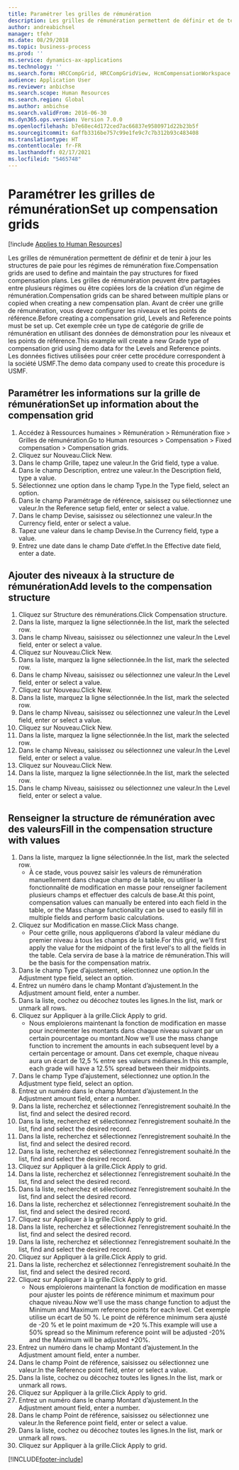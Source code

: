 ```yaml
---
title: Paramétrer les grilles de rémunération
description: Les grilles de rémunération permettent de définir et de tenir à jour les structures de paie pour les régimes de rémunération fixe.
author: andreabichsel
manager: tfehr
ms.date: 08/29/2018
ms.topic: business-process
ms.prod: ''
ms.service: dynamics-ax-applications
ms.technology: ''
ms.search.form: HRCCompGrid, HRCCompGridView, HcmCompensationWorkspace
audience: Application User
ms.reviewer: anbichse
ms.search.scope: Human Resources
ms.search.region: Global
ms.author: anbichse
ms.search.validFrom: 2016-06-30
ms.dyn365.ops.version: Version 7.0.0
ms.openlocfilehash: b7e68ec4d172ced7ac66837e9580971d22b23b5f
ms.sourcegitcommit: 6affb3316be757c99e1fe9c7c7b312b93c483408
ms.translationtype: HT
ms.contentlocale: fr-FR
ms.lasthandoff: 02/17/2021
ms.locfileid: "5465748"
---
```

# <a name="set-up-compensation-grids"></a><span data-ttu-id="40287-103">Paramétrer les grilles de rémunération</span><span class="sxs-lookup"><span data-stu-id="40287-103">Set up compensation grids</span></span>

[!include [Applies to Human Resources](../includes/applies-to-hr.md)]

<span data-ttu-id="40287-104">Les grilles de rémunération permettent de définir et de tenir à jour les structures de paie pour les régimes de rémunération fixe.</span><span class="sxs-lookup"><span data-stu-id="40287-104">Compensation grids are used to define and maintain the pay structures for fixed compensation plans.</span></span> <span data-ttu-id="40287-105">Les grilles de rémunération peuvent être partagées entre plusieurs régimes ou être copiées lors de la création d’un régime de rémunération.</span><span class="sxs-lookup"><span data-stu-id="40287-105">Compensation grids can be shared between multiple plans or copied when creating a new compensation plan.</span></span>  <span data-ttu-id="40287-106">Avant de créer une grille de rémunération, vous devez configurer les niveaux et les points de référence.</span><span class="sxs-lookup"><span data-stu-id="40287-106">Before creating a compensation grid, Levels and Reference points must be set up.</span></span> <span data-ttu-id="40287-107">Cet exemple crée un type de catégorie de grille de rémunération en utilisant des données de démonstration pour les niveaux et les points de référence.</span><span class="sxs-lookup"><span data-stu-id="40287-107">This example will create a new Grade type of compensation grid using demo data for the Levels and Reference points.</span></span> <span data-ttu-id="40287-108">Les données fictives utilisées pour créer cette procédure correspondent à la société USMF.</span><span class="sxs-lookup"><span data-stu-id="40287-108">The demo data company used to create this procedure is USMF.</span></span>


## <a name="set-up-information-about-the-compensation-grid"></a><span data-ttu-id="40287-109">Paramétrer les informations sur la grille de rémunération</span><span class="sxs-lookup"><span data-stu-id="40287-109">Set up information about the compensation grid</span></span>
1. <span data-ttu-id="40287-110">Accédez à Ressources humaines > Rémunération > Rémunération fixe > Grilles de rémunération.</span><span class="sxs-lookup"><span data-stu-id="40287-110">Go to Human resources > Compensation > Fixed compensation > Compensation grids.</span></span>
2. <span data-ttu-id="40287-111">Cliquez sur Nouveau.</span><span class="sxs-lookup"><span data-stu-id="40287-111">Click New.</span></span>
3. <span data-ttu-id="40287-112">Dans le champ Grille, tapez une valeur.</span><span class="sxs-lookup"><span data-stu-id="40287-112">In the Grid field, type a value.</span></span>
4. <span data-ttu-id="40287-113">Dans le champ Description, entrez une valeur.</span><span class="sxs-lookup"><span data-stu-id="40287-113">In the Description field, type a value.</span></span>
5. <span data-ttu-id="40287-114">Sélectionnez une option dans le champ Type.</span><span class="sxs-lookup"><span data-stu-id="40287-114">In the Type field, select an option.</span></span>
6. <span data-ttu-id="40287-115">Dans le champ Paramétrage de référence, saisissez ou sélectionnez une valeur.</span><span class="sxs-lookup"><span data-stu-id="40287-115">In the Reference setup field, enter or select a value.</span></span>
7. <span data-ttu-id="40287-116">Dans le champ Devise, saisissez ou sélectionnez une valeur.</span><span class="sxs-lookup"><span data-stu-id="40287-116">In the Currency field, enter or select a value.</span></span>
8. <span data-ttu-id="40287-117">Tapez une valeur dans le champ Devise.</span><span class="sxs-lookup"><span data-stu-id="40287-117">In the Currency field, type a value.</span></span>
9. <span data-ttu-id="40287-118">Entrez une date dans le champ Date d’effet.</span><span class="sxs-lookup"><span data-stu-id="40287-118">In the Effective date field, enter a date.</span></span>

## <a name="add-levels-to-the-compensation-structure"></a><span data-ttu-id="40287-119">Ajouter des niveaux à la structure de rémunération</span><span class="sxs-lookup"><span data-stu-id="40287-119">Add levels to the compensation structure</span></span>
1. <span data-ttu-id="40287-120">Cliquez sur Structure des rémunérations.</span><span class="sxs-lookup"><span data-stu-id="40287-120">Click Compensation structure.</span></span>
2. <span data-ttu-id="40287-121">Dans la liste, marquez la ligne sélectionnée.</span><span class="sxs-lookup"><span data-stu-id="40287-121">In the list, mark the selected row.</span></span>
3. <span data-ttu-id="40287-122">Dans le champ Niveau, saisissez ou sélectionnez une valeur.</span><span class="sxs-lookup"><span data-stu-id="40287-122">In the Level field, enter or select a value.</span></span>
4. <span data-ttu-id="40287-123">Cliquez sur Nouveau.</span><span class="sxs-lookup"><span data-stu-id="40287-123">Click New.</span></span>
5. <span data-ttu-id="40287-124">Dans la liste, marquez la ligne sélectionnée.</span><span class="sxs-lookup"><span data-stu-id="40287-124">In the list, mark the selected row.</span></span>
6. <span data-ttu-id="40287-125">Dans le champ Niveau, saisissez ou sélectionnez une valeur.</span><span class="sxs-lookup"><span data-stu-id="40287-125">In the Level field, enter or select a value.</span></span>
7. <span data-ttu-id="40287-126">Cliquez sur Nouveau.</span><span class="sxs-lookup"><span data-stu-id="40287-126">Click New.</span></span>
8. <span data-ttu-id="40287-127">Dans la liste, marquez la ligne sélectionnée.</span><span class="sxs-lookup"><span data-stu-id="40287-127">In the list, mark the selected row.</span></span>
9. <span data-ttu-id="40287-128">Dans le champ Niveau, saisissez ou sélectionnez une valeur.</span><span class="sxs-lookup"><span data-stu-id="40287-128">In the Level field, enter or select a value.</span></span>
10. <span data-ttu-id="40287-129">Cliquez sur Nouveau.</span><span class="sxs-lookup"><span data-stu-id="40287-129">Click New.</span></span>
11. <span data-ttu-id="40287-130">Dans la liste, marquez la ligne sélectionnée.</span><span class="sxs-lookup"><span data-stu-id="40287-130">In the list, mark the selected row.</span></span>
12. <span data-ttu-id="40287-131">Dans le champ Niveau, saisissez ou sélectionnez une valeur.</span><span class="sxs-lookup"><span data-stu-id="40287-131">In the Level field, enter or select a value.</span></span>
13. <span data-ttu-id="40287-132">Cliquez sur Nouveau.</span><span class="sxs-lookup"><span data-stu-id="40287-132">Click New.</span></span>
14. <span data-ttu-id="40287-133">Dans la liste, marquez la ligne sélectionnée.</span><span class="sxs-lookup"><span data-stu-id="40287-133">In the list, mark the selected row.</span></span>
15. <span data-ttu-id="40287-134">Dans le champ Niveau, saisissez ou sélectionnez une valeur.</span><span class="sxs-lookup"><span data-stu-id="40287-134">In the Level field, enter or select a value.</span></span>

## <a name="fill-in-the-compensation-structure-with-values"></a><span data-ttu-id="40287-135">Renseigner la structure de rémunération avec des valeurs</span><span class="sxs-lookup"><span data-stu-id="40287-135">Fill in the compensation structure with values</span></span>
1. <span data-ttu-id="40287-136">Dans la liste, marquez la ligne sélectionnée.</span><span class="sxs-lookup"><span data-stu-id="40287-136">In the list, mark the selected row.</span></span>
    * <span data-ttu-id="40287-137">À ce stade, vous pouvez saisir les valeurs de rémunération manuellement dans chaque champ de la table, ou utiliser la fonctionnalité de modification en masse pour renseigner facilement plusieurs champs et effectuer des calculs de base.</span><span class="sxs-lookup"><span data-stu-id="40287-137">At this point, compensation values can manually be entered into each field in the table, or the Mass change functionality can be used to easily fill in multiple fields and perform basic calculations.</span></span>  
2. <span data-ttu-id="40287-138">Cliquez sur Modification en masse.</span><span class="sxs-lookup"><span data-stu-id="40287-138">Click Mass change.</span></span>
    * <span data-ttu-id="40287-139">Pour cette grille, nous appliquerons d’abord la valeur médiane du premier niveau à tous les champs de la table.</span><span class="sxs-lookup"><span data-stu-id="40287-139">For this grid, we'll first apply the value for the midpoint of the first level's to all the fields in the table.</span></span> <span data-ttu-id="40287-140">Cela servira de base à la matrice de rémunération.</span><span class="sxs-lookup"><span data-stu-id="40287-140">This will be the basis for the compensation matrix.</span></span>  
3. <span data-ttu-id="40287-141">Dans le champ Type d’ajustement, sélectionnez une option.</span><span class="sxs-lookup"><span data-stu-id="40287-141">In the Adjustment type field, select an option.</span></span>
4. <span data-ttu-id="40287-142">Entrez un numéro dans le champ Montant d’ajustement.</span><span class="sxs-lookup"><span data-stu-id="40287-142">In the Adjustment amount field, enter a number.</span></span>
5. <span data-ttu-id="40287-143">Dans la liste, cochez ou décochez toutes les lignes.</span><span class="sxs-lookup"><span data-stu-id="40287-143">In the list, mark or unmark all rows.</span></span>
6. <span data-ttu-id="40287-144">Cliquez sur Appliquer à la grille.</span><span class="sxs-lookup"><span data-stu-id="40287-144">Click Apply to grid.</span></span>
    * <span data-ttu-id="40287-145">Nous emploierons maintenant la fonction de modification en masse pour incrémenter les montants dans chaque niveau suivant par un certain pourcentage ou montant.</span><span class="sxs-lookup"><span data-stu-id="40287-145">Now we'll use the mass change function to increment the amounts in each subsequent level by a certain percentage or amount.</span></span> <span data-ttu-id="40287-146">Dans cet exemple, chaque niveau aura un écart de 12,5 % entre ses valeurs médianes.</span><span class="sxs-lookup"><span data-stu-id="40287-146">In this example, each grade will have a 12.5% spread between their midpoints.</span></span>  
7. <span data-ttu-id="40287-147">Dans le champ Type d’ajustement, sélectionnez une option.</span><span class="sxs-lookup"><span data-stu-id="40287-147">In the Adjustment type field, select an option.</span></span>
8. <span data-ttu-id="40287-148">Entrez un numéro dans le champ Montant d’ajustement.</span><span class="sxs-lookup"><span data-stu-id="40287-148">In the Adjustment amount field, enter a number.</span></span>
9. <span data-ttu-id="40287-149">Dans la liste, recherchez et sélectionnez l’enregistrement souhaité.</span><span class="sxs-lookup"><span data-stu-id="40287-149">In the list, find and select the desired record.</span></span>
10. <span data-ttu-id="40287-150">Dans la liste, recherchez et sélectionnez l’enregistrement souhaité.</span><span class="sxs-lookup"><span data-stu-id="40287-150">In the list, find and select the desired record.</span></span>
11. <span data-ttu-id="40287-151">Dans la liste, recherchez et sélectionnez l’enregistrement souhaité.</span><span class="sxs-lookup"><span data-stu-id="40287-151">In the list, find and select the desired record.</span></span>
12. <span data-ttu-id="40287-152">Dans la liste, recherchez et sélectionnez l’enregistrement souhaité.</span><span class="sxs-lookup"><span data-stu-id="40287-152">In the list, find and select the desired record.</span></span>
13. <span data-ttu-id="40287-153">Cliquez sur Appliquer à la grille.</span><span class="sxs-lookup"><span data-stu-id="40287-153">Click Apply to grid.</span></span>
14. <span data-ttu-id="40287-154">Dans la liste, recherchez et sélectionnez l’enregistrement souhaité.</span><span class="sxs-lookup"><span data-stu-id="40287-154">In the list, find and select the desired record.</span></span>
15. <span data-ttu-id="40287-155">Dans la liste, recherchez et sélectionnez l’enregistrement souhaité.</span><span class="sxs-lookup"><span data-stu-id="40287-155">In the list, find and select the desired record.</span></span>
16. <span data-ttu-id="40287-156">Dans la liste, recherchez et sélectionnez l’enregistrement souhaité.</span><span class="sxs-lookup"><span data-stu-id="40287-156">In the list, find and select the desired record.</span></span>
17. <span data-ttu-id="40287-157">Cliquez sur Appliquer à la grille.</span><span class="sxs-lookup"><span data-stu-id="40287-157">Click Apply to grid.</span></span>
18. <span data-ttu-id="40287-158">Dans la liste, recherchez et sélectionnez l’enregistrement souhaité.</span><span class="sxs-lookup"><span data-stu-id="40287-158">In the list, find and select the desired record.</span></span>
19. <span data-ttu-id="40287-159">Dans la liste, recherchez et sélectionnez l’enregistrement souhaité.</span><span class="sxs-lookup"><span data-stu-id="40287-159">In the list, find and select the desired record.</span></span>
20. <span data-ttu-id="40287-160">Cliquez sur Appliquer à la grille.</span><span class="sxs-lookup"><span data-stu-id="40287-160">Click Apply to grid.</span></span>
21. <span data-ttu-id="40287-161">Dans la liste, recherchez et sélectionnez l’enregistrement souhaité.</span><span class="sxs-lookup"><span data-stu-id="40287-161">In the list, find and select the desired record.</span></span>
22. <span data-ttu-id="40287-162">Cliquez sur Appliquer à la grille.</span><span class="sxs-lookup"><span data-stu-id="40287-162">Click Apply to grid.</span></span>
    * <span data-ttu-id="40287-163">Nous emploierons maintenant la fonction de modification en masse pour ajuster les points de référence minimum et maximum pour chaque niveau.</span><span class="sxs-lookup"><span data-stu-id="40287-163">Now we'll use the mass change function to adjust the Minimum and Maximum reference points for each level.</span></span> <span data-ttu-id="40287-164">Cet exemple utilise un écart de 50 %. Le point de référence minimum sera ajusté de -20 % et le point maximum de +20 %.</span><span class="sxs-lookup"><span data-stu-id="40287-164">This example will use a 50% spread so the Minimum reference point will be adjusted -20% and the Maximum will be adjusted +20%.</span></span>  
23. <span data-ttu-id="40287-165">Entrez un numéro dans le champ Montant d’ajustement.</span><span class="sxs-lookup"><span data-stu-id="40287-165">In the Adjustment amount field, enter a number.</span></span>
24. <span data-ttu-id="40287-166">Dans le champ Point de référence, saisissez ou sélectionnez une valeur.</span><span class="sxs-lookup"><span data-stu-id="40287-166">In the Reference point field, enter or select a value.</span></span>
25. <span data-ttu-id="40287-167">Dans la liste, cochez ou décochez toutes les lignes.</span><span class="sxs-lookup"><span data-stu-id="40287-167">In the list, mark or unmark all rows.</span></span>
26. <span data-ttu-id="40287-168">Cliquez sur Appliquer à la grille.</span><span class="sxs-lookup"><span data-stu-id="40287-168">Click Apply to grid.</span></span>
27. <span data-ttu-id="40287-169">Entrez un numéro dans le champ Montant d’ajustement.</span><span class="sxs-lookup"><span data-stu-id="40287-169">In the Adjustment amount field, enter a number.</span></span>
28. <span data-ttu-id="40287-170">Dans le champ Point de référence, saisissez ou sélectionnez une valeur.</span><span class="sxs-lookup"><span data-stu-id="40287-170">In the Reference point field, enter or select a value.</span></span>
29. <span data-ttu-id="40287-171">Dans la liste, cochez ou décochez toutes les lignes.</span><span class="sxs-lookup"><span data-stu-id="40287-171">In the list, mark or unmark all rows.</span></span>
30. <span data-ttu-id="40287-172">Cliquez sur Appliquer à la grille.</span><span class="sxs-lookup"><span data-stu-id="40287-172">Click Apply to grid.</span></span>



[!INCLUDE[footer-include](../includes/footer-banner.md)]